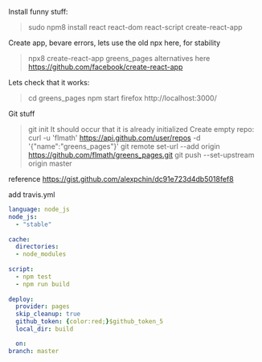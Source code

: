 Install funny stuff:
 > sudo npm8 install react react-dom react-script create-react-app

Create app, bevare errors, lets use the old npx here, for stability
 > npx8 create-react-app greens_pages
alternatives here https://github.com/facebook/create-react-app

Lets check that it works:
 > cd greens_pages
 > npm start
 > firefox http://localhost:3000/

Git stuff
 > git init
It should occur that it is already initialized
Create empty repo:
 > curl -u 'flmath' https://api.github.com/user/repos -d '{"name":"greens_pages"}'
 > git remote set-url --add origin https://github.com/flmath/greens_pages.git
 > git push --set-upstream origin master
 
reference https://gist.github.com/alexpchin/dc91e723d4db5018fef8

add travis.yml
```yml
language: node_js
node_js:
  - "stable"
  
cache:
  directories:
  - node_modules
  
script:
  - npm test 
  - npm run build
  
deploy:
  provider: pages 
  skip_cleanup: true
  github_token: {color:red;}$github_token_5
  local_dir: build

  on:  
branch: master
```

